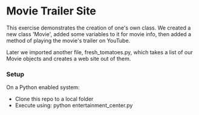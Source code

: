 # Movie Trailer Site

This exercise demonstrates the creation of one's own class.  We created a new class 'Movie', added some variables to it for movie info, then added a method of playing the movie's trailer on YouTube.

Later we imported another file, fresh_tomatoes.py, which takes a list of our Movie objects and creates a web site out of them.

### Setup

On a Python enabled system:

* Clone this repo to a local folder
* Execute using: python entertainment_center.py

